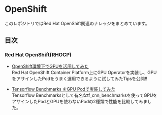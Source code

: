# OpenShift
このレポジトリではRed Hat OpenShift関連のナレッジをまとめています。

## 目次
### Red Hat OpenShift(RHOCP)
- [OpenShift環境下でGPUを活用してみた](openshift/GPU_Operator)  
Red Hat OpenShift Container Platform上にGPU Operatorを実装し、GPUをアサインしたPodをうまく運用できるように試してみたTipsを公開!!

- [Tensorflow Benchmarks をGPU Podで実装してみた](openshift/Tensorflow_Benchmarks)  
Tensorflow Benchmarksとして有名なtf_cnn_benchmarksを使ってGPUをアサインしたPodとGPUを使わないPodの2種類で性能を比較してみました。
